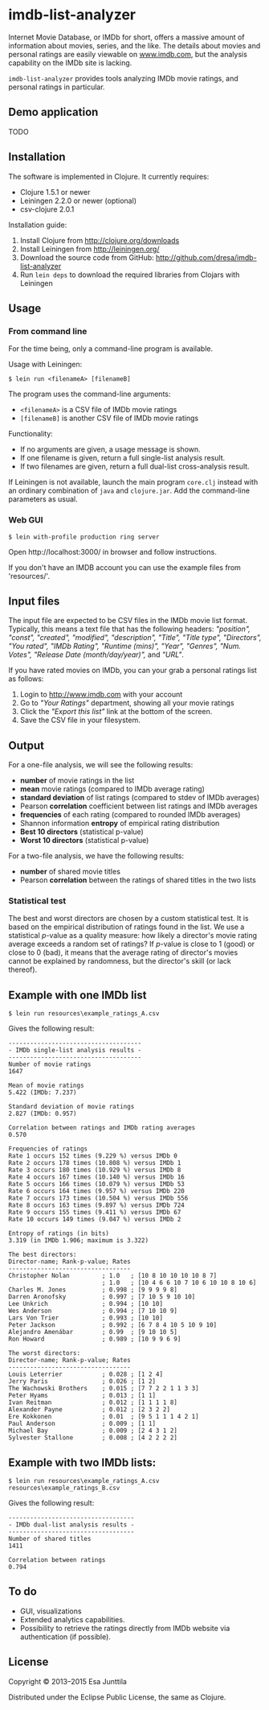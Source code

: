 # imdb-list-analyzer

Internet Movie Database, or IMDb for short, offers a massive amount of information about movies, series, and the like. The details about movies and personal ratings are easily viewable on www.imdb.com, but the analysis capability on the IMDb site is lacking.

`imdb-list-analyzer` provides tools analyzing IMDb movie ratings, and personal ratings in particular.

## Demo application

TODO

## Installation
The software is implemented in Clojure. It currently requires:

* Clojure 1.5.1 or newer
* Leiningen 2.2.0 or newer (optional)
* csv-clojure 2.0.1

Installation guide:

1. Install Clojure from http://clojure.org/downloads
2. Install Leiningen from http://leiningen.org/
3. Download the source code from GitHub: http://github.com/dresa/imdb-list-analyzer
4. Run `lein deps` to download the required libraries from Clojars with Leiningen


## Usage

### From command line

For the time being, only a command-line program is available.

Usage with Leiningen:

    $ lein run <filenameA> [filenameB]

The program uses the command-line arguments:

* `<filenameA>` is a CSV file of IMDb movie ratings
* `[filenameB]` is another CSV file of IMDb movie ratings

Functionality:

* If no arguments are given, a usage message is shown.
* If one filename is given, return a full single-list analysis result.
* If two filenames are given, return a full dual-list cross-analysis result.

If Leiningen is not available, launch the main program `core.clj` instead with an ordinary combination of `java` and `clojure.jar`. Add the command-line parameters as usual.

### Web GUI

    $ lein with-profile production ring server

Open http://localhost:3000/ in browser and follow instructions.

If you don't have an IMDB account you can use the example files from 'resources/'.

## Input files

The input file are expected to be CSV files in the IMDb movie list format. Typically, this means a text file that has the following headers: *"position", "const", "created", "modified", "description", "Title", "Title type", "Directors", "You rated", "IMDb Rating", "Runtime (mins)", "Year", "Genres", "Num. Votes", "Release Date (month/day/year)",* and *"URL"*.


If you have rated movies on IMDb, you can your grab a personal ratings list as follows:

1. Login to http://www.imdb.com with your account
2. Go to *"Your Ratings"* department, showing all your movie ratings
3. Click the *"Export this list"* link at the bottom of the screen.
4. Save the CSV file in your filesystem.


## Output
For a one-file analysis, we will see the following results:

* **number** of movie ratings in the list
* **mean** movie ratings (compared to IMDb average rating)
* **standard deviation** of list ratings (compared to stdev of IMDb averages)
* Pearson **correlation** coefficient between list ratings and IMDb averages
* **frequencies** of each rating (compared to rounded IMDb averages)
* Shannon information **entropy** of empirical rating distribution
* **Best 10 directors** (statistical p-value)
* **Worst 10 directors** (statistical p-value)

For a two-file analysis, we have the following results:

* **number** of shared movie titles
* Pearson **correlation** between the ratings of shared titles in the two lists

### Statistical test
The best and worst directors are chosen by a custom statistical test. It is based on the empirical distribution of ratings found in the list. We use a statistical *p*-value as a quality measure: how likely a director's movie rating average exceeds a random set of ratings? If *p*-value is close to 1 (good) or close to 0 (bad), it means that the average rating of director's movies cannot be explained by randomness, but the director's skill (or lack thereof).

## Example with one IMDb list

    $ lein run resources\example_ratings_A.csv

Gives the following result:

    -------------------------------------
    - IMDb single-list analysis results -
    -------------------------------------
    Number of movie ratings
    1647

    Mean of movie ratings
    5.422 (IMDb: 7.237)

    Standard deviation of movie ratings
    2.827 (IMDb: 0.957)

    Correlation between ratings and IMDb rating averages
    0.570

    Frequencies of ratings
    Rate 1 occurs 152 times (9.229 %) versus IMDb 0
    Rate 2 occurs 178 times (10.808 %) versus IMDb 1
    Rate 3 occurs 180 times (10.929 %) versus IMDb 8
    Rate 4 occurs 167 times (10.140 %) versus IMDb 16
    Rate 5 occurs 166 times (10.079 %) versus IMDb 53
    Rate 6 occurs 164 times (9.957 %) versus IMDb 220
    Rate 7 occurs 173 times (10.504 %) versus IMDb 556
    Rate 8 occurs 163 times (9.897 %) versus IMDb 724
    Rate 9 occurs 155 times (9.411 %) versus IMDb 67
    Rate 10 occurs 149 times (9.047 %) versus IMDb 2

    Entropy of ratings (in bits)
    3.319 (in IMDb 1.906; maximum is 3.322)

    The best directors:
    Director-name; Rank-p-value; Rates
    ----------------------------------
    Christopher Nolan         ; 1.0   ; [10 8 10 10 10 10 8 7]
                              ; 1.0   ; [10 4 6 6 10 7 10 6 10 10 8 10 6]
    Charles M. Jones          ; 0.998 ; [9 9 9 9 8]
    Darren Aronofsky          ; 0.997 ; [7 10 5 9 10 10]
    Lee Unkrich               ; 0.994 ; [10 10]
    Wes Anderson              ; 0.994 ; [7 10 10 9]
    Lars Von Trier            ; 0.993 ; [10 10]
    Peter Jackson             ; 0.992 ; [6 7 8 4 10 5 10 9 10]
    Alejandro Amenábar        ; 0.99  ; [9 10 10 5]
    Ron Howard                ; 0.989 ; [10 9 9 6 9]

    The worst directors:
    Director-name; Rank-p-value; Rates
    ----------------------------------
    Louis Leterrier           ; 0.028 ; [1 2 4]
    Jerry Paris               ; 0.026 ; [1 2]
    The Wachowski Brothers    ; 0.015 ; [7 7 2 2 1 1 3 3]
    Peter Hyams               ; 0.013 ; [1 1]
    Ivan Reitman              ; 0.012 ; [1 1 1 1 8]
    Alexander Payne           ; 0.012 ; [2 3 2 2]
    Ere Kokkonen              ; 0.01  ; [9 5 1 1 1 4 2 1]
    Paul Anderson             ; 0.009 ; [1 1]
    Michael Bay               ; 0.009 ; [2 4 3 1 2]
    Sylvester Stallone        ; 0.008 ; [4 2 2 2 2]


## Example with two IMDb lists:

    $ lein run resources\example_ratings_A.csv resources\example_ratings_B.csv

Gives the following result:

    -----------------------------------
    - IMDb dual-list analysis results -
    -----------------------------------
    Number of shared titles
    1411

    Correlation between ratings
    0.794


## To do

* GUI, visualizations
* Extended analytics capabilities.
* Possibility to retrieve the ratings directly from IMDb website via authentication (if possible).


## License

Copyright © 2013–2015 Esa Junttila

Distributed under the Eclipse Public License, the same as Clojure.
